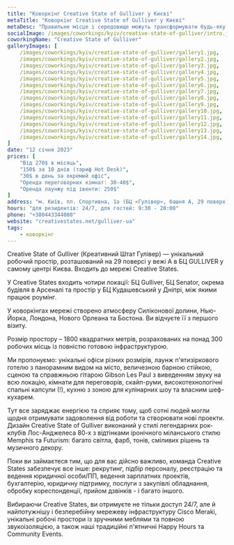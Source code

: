 ```yaml
---
title: "Коворкінг Creative State of Gulliver у Києві"
metaTitle: "Коворкінг Creative State of Gulliver у Києві"
metaDesc: "Правильне місце і середовище можуть трансформувати будь-яку компанію. Завітайте в Creative States та переконайтеся в цьому."
socialImage: /images/coworkings/kyiv/creative-state-of-gulliver/intro.jpg
coworkingName: "Creative State of Gulliver"
galleryImages: [
	/images/coworkings/kyiv/creative-state-of-gulliver/gallery1.jpg,
	/images/coworkings/kyiv/creative-state-of-gulliver/gallery2.jpg,
	/images/coworkings/kyiv/creative-state-of-gulliver/gallery3.jpg,
	/images/coworkings/kyiv/creative-state-of-gulliver/gallery4.jpg,
	/images/coworkings/kyiv/creative-state-of-gulliver/gallery5.jpg,
	/images/coworkings/kyiv/creative-state-of-gulliver/gallery6.jpg,
	/images/coworkings/kyiv/creative-state-of-gulliver/gallery7.jpg,
	/images/coworkings/kyiv/creative-state-of-gulliver/gallery8.jpg,
	/images/coworkings/kyiv/creative-state-of-gulliver/gallery9.jpg,
	/images/coworkings/kyiv/creative-state-of-gulliver/gallery10.jpg,
	/images/coworkings/kyiv/creative-state-of-gulliver/gallery11.jpg,
	/images/coworkings/kyiv/creative-state-of-gulliver/gallery12.jpg,
	/images/coworkings/kyiv/creative-state-of-gulliver/gallery13.jpg,
	/images/coworkings/kyiv/creative-state-of-gulliver/gallery14.jpg,
]
date: "12 січня 2023"
prices: [
	"Від 270$ в місяць",
	"150$ за 10 днів (тариф Hot Desk)",
	"30$ в день за окремий офіс",
	"Оренда переговорних кімнат: 30-40$",
	"Оренда лаунжу під івенти: 250$"
]
address: "м. Київ, пл. Спортивна, 1а (БЦ «Гулівер», башня А, 29 поверх)"
hours: "для резидентів: 24/7, для гостей: 9:30 - 20:00"
phone: "+380443344080"
website: "creativestates.net/gulliver-ua"
tags:
    - коворкінг
---
```


Creative State of Gulliver (Креативний Штат Гулівер) — унікальний робочий простір, розташований на 29 поверсі у вежі А в БЦ GULLIVER у самому центрі Києва. Входить до мережі Creative States.

У Creative States входить чотири локації: БЦ Gulliver, БЦ Senator, окрема будівля в Арсеналі та простір у БЦ Кудашевський у Дніпрі, між якими працює роумінг.

У коворкінгах мережі створено атмосферу Силіконової долини, Нью-Йорка, Лондона, Нового Орлеана та Бостона. Ви відчуєте її з першого візиту.

Розмір простору – 1800 квадратних метрів, розрахованих на понад 300 робочих місць із повністю готовою інфраструктурою.

Ми пропонуємо: унікальні офіси різних розмірів, лаунж п'ятизіркового готелю з панорамним видом на місто, величезною барною стійкою, сценою та справжньою гітарою Gibson Les Paul з виведенням звуку на всю локацію, кімнати для переговорів, скайп-руми, високотехнологічні спальні капсули (!), кухню з зоною для кулінарних шоу та власним шеф-кухарем.

Тут все заряджає енергією та сприяє тому, щоб сотні людей могли щодня отримувати задоволення від роботи та створювати нові проекти. Дизайн Creative State of Gulliver виконаний у стилі легендарних рок-клубів Лос-Анджелеса 80-х з відтінками іронічного міланського стилю Memphis та Futurism: багато світла, фарб, тонів, сміливих рішень та музичного декору.

Поки ви займаєтеся тим, що для вас дійсно важливо, команда Creative States забезпечує все інше: рекрутинг, підбір персоналу, реєстрацію та ведення юридичної особи/ПП, ведення зарплатних проектів, бухгалтерію, юридичну підтримку, послуги з закупівлі обладнання, обробку кореспонденції, прийом дзвінків - і багато іншого.

Вибираючи Creative States, ви отримуєте не тільки доступ 24/7, але й найпотужнішу і безперебійну мережеву інфраструктуру Cisco Meraki, унікальні робочі простори із зручними меблями та повною звукоізоляцією, а також наші традиційні п'ятничні Happy Hours та Community Events.
